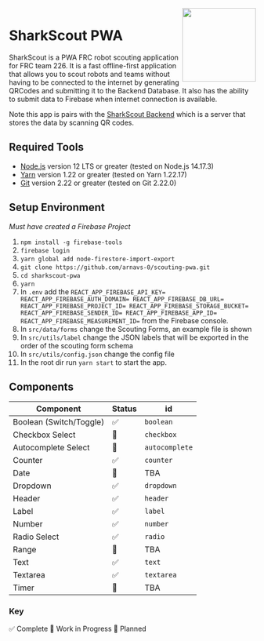 <img src="https://yt3.ggpht.com/ytc/AKedOLS6CuwrrOvURWxJNMZt0KjWetOmkT6MJIP8DuGItQ=s900-c-k-c0x00ffffff-no-rj" align="right" width="150" height="150"/>

# SharkScout PWA

SharkScout is a PWA FRC robot scouting application for FRC team 226. It is a fast offline-first application that allows you to scout robots and teams without having to be connected to the internet by generating QRCodes and submitting it to the Backend Database. It also has the ability to submit data to Firebase when internet connection is available.

Note this app is pairs with the [SharkScout Backend](https://github.com/arnavs-0/SharkScout-Backend) which is a server that stores the data by scanning QR codes.

## Required Tools

- [Node.js](https://nodejs.org) version 12 LTS or greater (tested on Node.js 14.17.3)
- [Yarn](https://yarnpkg.com) version 1.22 or greater (tested on Yarn 1.22.17)
- [Git](https://git-scm.com) version 2.22 or greater (tested on Git 2.22.0)

## Setup Environment

_Must have created a Firebase Project_

1. `npm install -g firebase-tools`
2. `firebase login`
3. `yarn global add node-firestore-import-export`
4. `git clone https://github.com/arnavs-0/scouting-pwa.git`
5. `cd sharkscout-pwa`
6. `yarn`
7. In `.env` add the `REACT_APP_FIREBASE_API_KEY= REACT_APP_FIREBASE_AUTH_DOMAIN= REACT_APP_FIREBASE_DB_URL= REACT_APP_FIREBASE_PROJECT_ID= REACT_APP_FIREBASE_STORAGE_BUCKET= REACT_APP_FIREBASE_SENDER_ID= REACT_APP_FIREBASE_APP_ID= REACT_APP_FIREBASE_MEASUREMENT_ID=` from the Firebase console.
8. In `src/data/forms` change the Scouting Forms, an example file is shown
9. In `src/utils/label` change the JSON labels that will be exported in the order of the scouting form schema
10. In `src/utils/config.json` change the config file
11. In the root dir run `yarn start` to start the app.

## Components

| Component          | Status | id |
|--------------------|--------|-----|
| Boolean (Switch/Toggle)  | ✅  | `boolean` |
| Checkbox Select | 🚧 | `checkbox` |
| Autocomplete Select | 🚧 | `autocomplete` |
| Counter | ✅ | `counter` |
| Date | 📝 | TBA |
| Dropdown | ✅ | `dropdown` |
| Header | ✅ | `header` |
| Label | ✅ | `label` |
| Number | ✅ | `number` |
| Radio Select | ✅ | `radio` |
| Range | 📝  | TBA |
| Text | ✅ | `text` |
| Textarea | ✅ | `textarea` |
| Timer | 📝 | TBA |



### Key

✅  Complete
🚧 Work in Progress
📝 Planned
